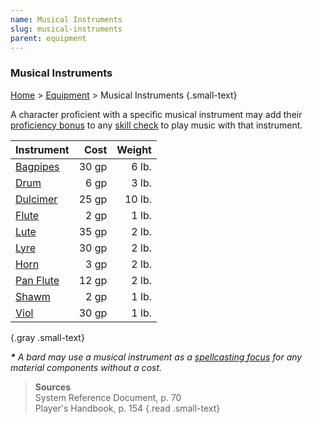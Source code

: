 ```yaml
---
name: Musical Instruments
slug: musical-instruments
parent: equipment
---
```

### Musical Instruments
[Home](dm-operations-center) > [Equipment](equipment-menu) > Musical Instruments {.small-text}

A character proficient with a specific musical instrument may add their [proficiency bonus](proficiency-bonus) to any [skill check](ability-checks) to play music with that instrument. 

| Instrument                                             |   Cost   |       Weight |
| :----------------------------------------------------- | -------: | -----------: |
| [Bagpipes](/item/bagpipes)                             |    30 gp |        6 lb. |
| [Drum](/item/drum)                                     |     6 gp |        3 lb. |
| [Dulcimer](/item/dulcimer)                             |    25 gp |       10 lb. |
| [Flute](/item/flute)                                   |     2 gp |        1 lb. |
| [Lute](/item/lute)                                     |    35 gp |        2 lb. |
| [Lyre](/item/lyre)                                     |    30 gp |        2 lb. |
| [Horn](/item/horn)                                     |     3 gp |        2 lb. |
| [Pan Flute](/item/pan-flute)                           |    12 gp |        2 lb. |
| [Shawm](/item/shawm)                                   |     2 gp |        1 lb. |
| [Viol](/item/viol)                                     |    30 gp |        1 lb. |
{.gray .small-text}

***\*** A bard may use a musical instrument as a [spellcasting focus](spell-components) for any material components without a cost.*

> **Sources** <br/>
> System Reference Document, p. 70<br/>
> Player's Handbook, p. 154
{.read .small-text}